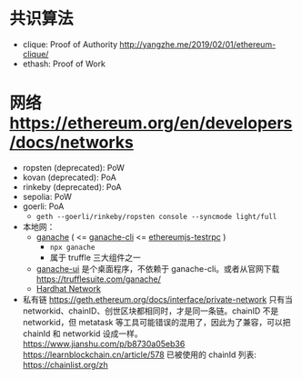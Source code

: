 # 共识算法

- clique: Proof of Authority <http://yangzhe.me/2019/02/01/ethereum-clique/>
- ethash: Proof of Work

# 网络 <https://ethereum.org/en/developers/docs/networks>

- ropsten (deprecated): PoW
- kovan (deprecated): PoA
- rinkeby (deprecated): PoA
- sepolia: PoW
- goerli: PoA
  - `geth --goerli/rinkeby/ropsten console --syncmode light/full`
- 本地网：
  - [ganache](https://github.com/trufflesuite/ganache) ( <= [ganache-cli](https://github.com/trufflesuite/ganache-cli-archive) <= [ethereumjs-testrpc](https://github.com/ethereumjs/testrpc) )
    - `npx ganache`
    - 属于 truffle 三大组件之一
  - [ganache-ui](https://github.com/trufflesuite/ganache-ui) 是个桌面程序，不依赖于 ganache-cli。或者从官网下载 <https://trufflesuite.com/ganache/>
  - [Hardhat Network](https://hardhat.org/hardhat-network)
- 私有链 <https://geth.ethereum.org/docs/interface/private-network>
  只有当 networkid、chainID、创世区块都相同时，才是同一条链。chainID 不是 networkid，但 metatask 等工具可能错误的混用了，因此为了兼容，可以把 chainId 和 networkid 设成一样。<https://www.jianshu.com/p/b8730a05eb36> <https://learnblockchain.cn/article/578>
  已被使用的 chainId 列表: <https://chainlist.org/zh>
